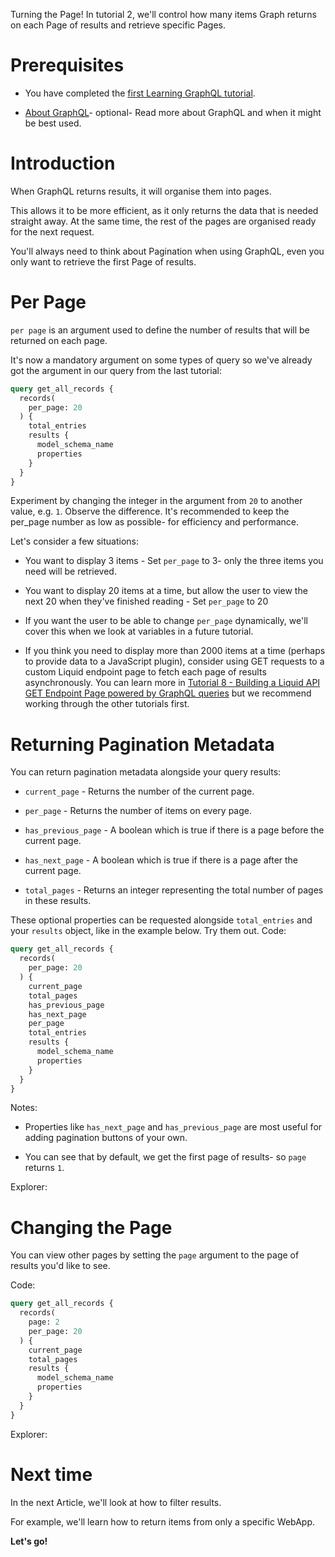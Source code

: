 
Turning the Page! In tutorial 2, we'll control how many items Graph returns on each Page of results and retrieve specific Pages.

# Prerequisites

*   You have completed the [first Learning GraphQL tutorial](/developer-tools/graphql/tutorials/tutorial-1-your-first-query.md).

*   [About GraphQL](/developer-tools/graphql/about-graphql.md)- optional- Read more about GraphQL and when it might be best used.

# Introduction

When GraphQL returns results, it will organise them into pages.&#x20;

This allows it to be more efficient, as it only returns the data that is needed straight away. At the same time, the rest of the pages are organised ready for the next request. 

You'll always need to think about Pagination when using GraphQL, even you only want to retrieve the first Page of results.

# Per Page

`per page` is an argument used to define the number of results that will be returned on each page.

It's now a mandatory argument on some types of query so we've already got the argument in our query from the last tutorial:

```graphql
query get_all_records {
  records(
    per_page: 20
  ) {
    total_entries
    results {
      model_schema_name
      properties
    }
  }
}
``` 

Experiment by changing the integer in the argument from `20` to another value, e.g. `1`. Observe the difference. It's recommended to keep the per\_page number as low as possible- for efficiency and performance.

Let's consider a few situations:

*   You want to display 3 items - Set `per_page` to 3- only the three items you need will be retrieved.

*   You want to display 20 items at a time, but allow the user to view the next 20 when they've finished reading - Set `per_page` to 20

*   If you want the user to be able to change `per_page` dynamically, we'll cover this when we look at variables in a future tutorial.

*   If you think you need to display more than 2000 items at a time (perhaps to provide data to a JavaScript plugin), consider using GET requests to a custom Liquid endpoint page to fetch each page of results asynchronously. You can learn more in [Tutorial 8 - Building a Liquid API GET Endpoint Page powered by GraphQL queries](/developer-tools/graphql/tutorials/tutorial-8-building-a-liquid-api-get-endpoint-page-powered-by-graphql-queries.md) but we recommend working through the other tutorials first.

# Returning Pagination Metadata

You can return pagination metadata alongside your query results:

*   `current_page` - Returns the number of the current page.

*   `per_page` - Returns the number of items on every page.

*   `has_previous_page`  - A boolean which is true if there is a page before the current page.

*   `has_next_page` - A boolean which is true if there is a page after the current page.

*   `total_pages` - Returns an integer representing the total number of pages in these results.

These optional properties can be requested alongside `total_entries` and your `results` object, like in the example below. Try them out.
Code:

```graphql
query get_all_records {
  records(
    per_page: 20
  ) {
    current_page
    total_pages
    has_previous_page
    has_next_page
    per_page
    total_entries
    results {
      model_schema_name
      properties
    }
  }
}
```

Notes:

*   Properties like `has_next_page` and `has_previous_page` are most useful for adding pagination buttons of your own. 

*   You can see that by default, we get the first page of results- so `page` returns `1`.

Explorer:

<!-- ![](https://downloads.intercomcdn.com/i/o/206698566/8c116463b7435ba381babb1f/image.png) -->

# Changing the Page

You can view other pages by setting the `page` argument to the page of results you'd like to see.

Code:

```graphql
query get_all_records {
  records(
    page: 2
    per_page: 20
  ) {
    current_page
    total_pages
    results {
      model_schema_name
      properties
    }
  }
}
``` 

Explorer:

<!-- ![](https://downloads.intercomcdn.com/i/o/206699176/03286bbcbeb9f976c1d615b5/image.png) -->

# Next time

In the next Article, we'll look at how to filter results.&#x20;

For example, we'll learn how to return items from only a specific WebApp.

**Let's go!**

